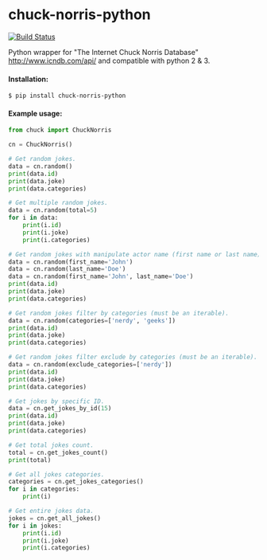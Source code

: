 # chuck-norris-python
[![Build Status](https://travis-ci.org/Keda87/chuck-norris-python.svg?branch=master)](https://travis-ci.org/Keda87/chuck-norris-python)

Python wrapper for "The Internet Chuck Norris Database" http://www.icndb.com/api/ and compatible with python 2 & 3.

#### Installation:
`$ pip install chuck-norris-python`

#### Example usage:
```python
from chuck import ChuckNorris

cn = ChuckNorris()

# Get random jokes.
data = cn.random()
print(data.id)
print(data.joke)
print(data.categories)

# Get multiple random jokes.
data = cn.random(total=5)
for i in data:
    print(i.id)
    print(i.joke)
    print(i.categories)

# Get random jokes with manipulate actor name (first name or last name).
data = cn.random(first_name='John')
data = cn.random(last_name='Doe')
data = cn.random(first_name='John', last_name='Doe')
print(data.id)
print(data.joke)
print(data.categories)

# Get random jokes filter by categories (must be an iterable).
data = cn.random(categories=['nerdy', 'geeks'])
print(data.id)
print(data.joke)
print(data.categories)

# Get random jokes filter exclude by categories (must be an iterable).
data = cn.random(exclude_categories=['nerdy'])
print(data.id)
print(data.joke)
print(data.categories)

# Get jokes by specific ID.
data = cn.get_jokes_by_id(15)
print(data.id)
print(data.joke)
print(data.categories)

# Get total jokes count.
total = cn.get_jokes_count()
print(total)

# Get all jokes categories.
categories = cn.get_jokes_categories()
for i in categories:
    print(i)

# Get entire jokes data.
jokes = cn.get_all_jokes()
for i in jokes:
    print(i.id)
    print(i.joke)
    print(i.categories)
```

